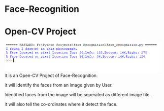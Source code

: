 # Face-Recognition
# Open-CV Project
![img](https://github.com/Versatile-Vishal/Face-Recognition/blob/master/Img/Review.png)
It is an Open-CV Project of Face-Recognition.

It will identify the faces from an Image given by User.

Identified faces from the image will be seperated as different image file.

It will also tell the co-ordinates where it detect the face.
